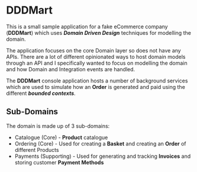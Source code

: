 # DDDMart

This is a small sample application for a fake eCommerce company (**DDDMart**) which uses ***Domain Driven Design*** techniques for modelling the domain.

The application focuses on the core Domain layer so does not have any APIs. There are a lot of different opinionated ways to host domain models through an API and I specifically wanted to focus on modelling the domain and how Domain and Integration events are handled.

The **DDDMart** console application hosts a number of background services which are used to simulate how an **Order** is generated and paid using the different ***bounded contexts***.

## Sub-Domains

The domain is made up of 3 sub-domains:
- Catalogue (Core) - **Product** catalogue
- Ordering (Core) - Used for creating a **Basket** and creating an **Order** of different Products
- Payments (Supporting) - Used for generating and tracking **Invoices** and storing customer **Payment Methods**